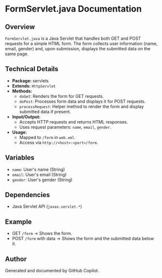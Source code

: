 # FormServlet.java Documentation

## Overview
`FormServlet.java` is a Java Servlet that handles both GET and POST requests for a simple HTML form. The form collects user information (name, email, gender) and, upon submission, displays the submitted data on the same page.

## Technical Details
- **Package:** servlets
- **Extends:** `HttpServlet`
- **Methods:**
  - `doGet`: Renders the form for GET requests.
  - `doPost`: Processes form data and displays it for POST requests.
  - `processRequest`: Helper method to render the form and display submitted data if present.
- **Input/Output:**
  - Accepts HTTP requests and returns HTML responses.
  - Uses request parameters: `name`, `email`, `gender`.
- **Usage:**
  - Mapped to `/form` in `web.xml`.
  - Access via `http://<host>:<port>/form`.

## Variables
- `name`: User's name (String)
- `email`: User's email (String)
- `gender`: User's gender (String)

## Dependencies
- Java Servlet API (`javax.servlet.*`)

## Example
- GET `/form` → Shows the form.
- POST `/form` with data → Shows the form and the submitted data below it.

## Author
Generated and documented by GitHub Copilot.

